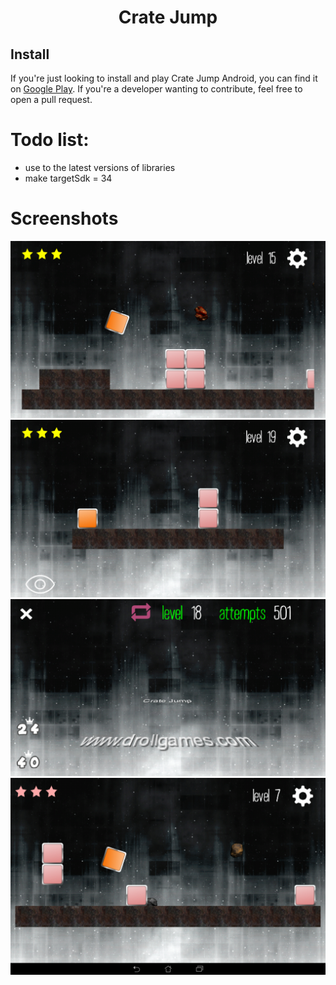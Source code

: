 <h1 align="center">Crate Jump</h1>


## Install
If you're just looking to install and play Crate Jump Android, you can find it on [Google Play](https://play.google.com/store/apps/details?id=com.nazaga.cratejump.android). If you're a developer wanting to contribute, feel free to open a pull request.


# Todo list:
- use to the latest versions of libraries
- make targetSdk = 34




# Screenshots
![Screenshot 1](screens/screenshot1.png)
![Screenshot 2](screens/screenshot2.png)
![Screenshot 3](screens/screenshot3.png)
![Screenshot 4](screens/screenshot4.png)